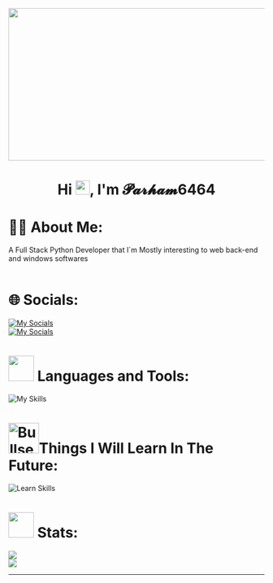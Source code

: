 <img src="https://media.giphy.com/media/v1.Y2lkPTc5MGI3NjExcHAyYXpua2t1c3hhZzFjZXhrbjB3ank5cGl5dnh1eWJwYjVqZzd5diZlcD12MV9pbnRlcm5hbF9naWZfYnlfaWQmY3Q9Zw/MVuTi2LcjWTew/giphy.gif" width="1000" height="300"></img>

<h1 align="center">
   <a herf="https://github.com/MaMad4Ever"> Hi <img src="https://media.giphy.com/media/hvRJCLFzcasrR4ia7z/giphy.gif" width="28">, I'm 𝓟𝓪𝓻𝓱𝓪𝓶6464
 </h1>
    
# 👨‍💻 About Me:
A Full Stack Python Developer that I`m Mostly interesting to web back-end and windows softwares<br><br>

# 🌐 Socials:
[![My Socials](https://skillicons.dev/icons?i=discord,&theme=dark&perline=1)](https://discord.com/users/walkerofficial)<br>
[![My Socials](https://skillicons.dev/icons?i=gmail,&theme=dark)](https://mail.google.com/mail/u/?authuser=asj646464@gmail.com)

# <img src="https://media2.giphy.com/media/QssGEmpkyEOhBCb7e1/giphy.gif?cid=ecf05e47a0n3gi1bfqntqmob8g9aid1oyj2wr3ds3mg700bl&rid=giphy.gif" height="50px"> Languages and Tools:

![My Skills](https://skillicons.dev/icons?i=cs,go,js,python,regex,django,nodejs,expressjs,jquery,npm,selenium,sqlite,html,css,git,mysql,wordpress,mongodb,postman,linux,kali,ubuntu,bash,vue,vite,tailwind,sklearn,supabase,replit,qt,postgres,opencv,java,htmx,gradle,flutter,firebase,figma,docker,dart,c,cpp,alpinejs,&theme=dark)
# <img src="https://user-images.githubusercontent.com/74038190/216122069-5b8169d7-1d8e-4a13-b245-a8e4176c99f8.png" alt="Bullseye" width="60" />Things I Will Learn In The Future:
![Learn Skills](https://skillicons.dev/icons?i=fastapi&theme=dark)

# <img src="https://media.giphy.com/media/iY8CRBdQXODJSCERIr/giphy.gif" width="50"> Stats:
![](https://github-readme-stats.vercel.app/api?username=parham6464&theme=dark&hide_border=false&include_all_commits=true&count_private=true)<br/>
![](https://github-readme-stats.vercel.app/api/top-langs/?username=parham6464&theme=dark&hide_border=false&include_all_commits=true&count_private=true&layout=compact) <br/>


---

<!-- Ends -->
